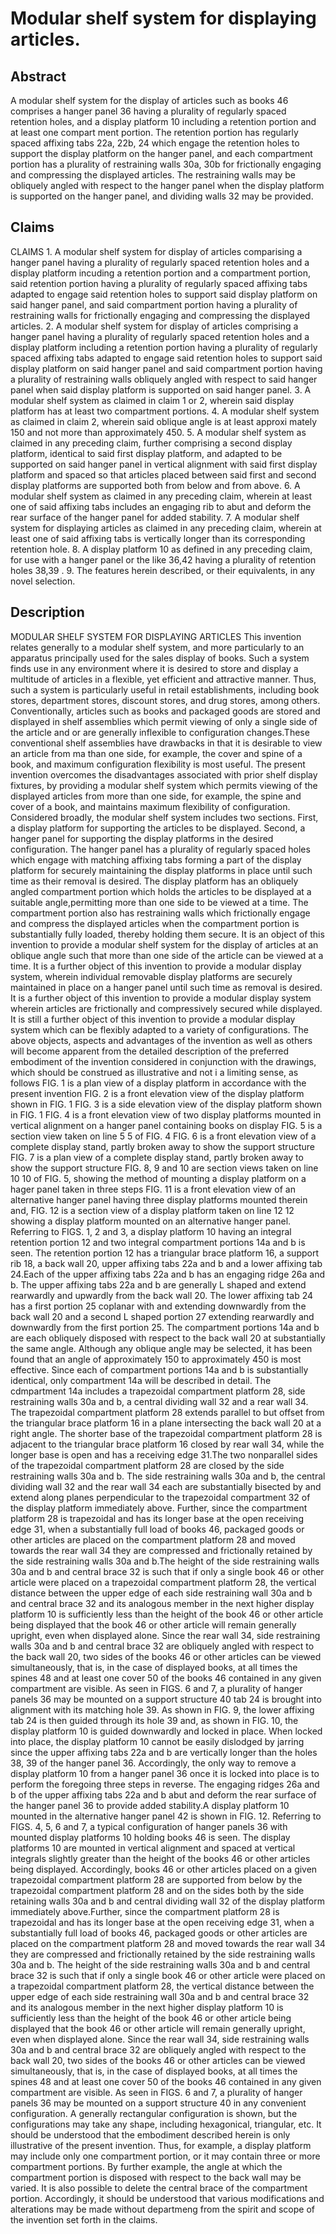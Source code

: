 # Modular shelf system for displaying articles.

## Abstract
A modular shelf system for the display of articles such as books 46 comprises a hanger panel 36 having a plurality of regularly spaced retention holes, and a display platform 10 including a retention portion and at least one compart ment portion. The retention portion has regularly spaced affixing tabs 22a, 22b, 24 which engage the retention holes to support the display platform on the hanger panel, and each compartment portion has a plurality of restraining walls 30a, 30b for frictionally engaging and compressing the displayed articles. The restraining walls may be obliquely angled with respect to the hanger panel when the display platform is supported on the hanger panel, and dividing walls 32 may be provided.

## Claims
CLAIMS 1. A modular shelf system for display of articles comparising a hanger panel having a plurality of regularly spaced retention holes and a display platform incuding a retention portion and a compartment portion, said retention portion having a plurality of regularly spaced affixing tabs adapted to engage said retention holes to support said display platform on said hanger panel, and said compartment portion having a plurality of restraining walls for frictionally engaging and compressing the displayed articles. 2. A modular shelf system for display of articles comprising a hanger panel having a plurality of regularly spaced retention holes and a display platform including a retention portion having a plurality of regularly spaced affixing tabs adapted to engage said retention holes to support said display platform on said hanger panel and said compartment portion having a plurality of restraining walls obliquely angled with respect to said hanger panel when said display platform is supported on said hanger panel. 3. A modular shelf system as claimed in claim 1 or 2, wherein said display platform has at least two compartment portions. 4. A modular shelf system as claimed in claim 2, wherein said oblique angle is at least approxi mately 150 and not more than approximately 450. 5. A modular shelf system as claimed in any preceding claim, further comprising a second display platform, identical to said first display platform, and adapted to be supported on said hanger panel in vertical alignment with said first display platform and spaced so that articles placed between said first and second display platforms are supported both from below and from above. 6. A modular shelf system as claimed in any preceding claim, wherein at least one of said affixing tabs includes an engaging rib to abut and deform the rear surface of the hanger panel for added stability. 7. A modular shelf system for displaying articles as claimed in any preceding claim, wherein at least one of said affixing tabs is vertically longer than its corresponding retention hole. 8. A display platform 10 as defined in any preceding claim, for use with a hanger panel or the like 36,42 having a plurality of retention holes 38,39 . 9. The features herein described, or their equivalents, in any novel selection.

## Description
MODULAR SHELF SYSTEM FOR DISPLAYING ARTICLES This invention relates generally to a modular shelf system, and more particularly to an apparatus principally used for the sales display of books. Such a system finds use in any environment where it is desired to store and display a multitude of articles in a flexible, yet efficient and attractive manner. Thus, such a system is particularly useful in retail establishments, including book stores, department stores, discount stores, and drug stores, among others. Conventionally, articles such as books and packaged goods are stored and displayed in shelf assemblies which permit viewing of only a single side of the article and or are generally inflexible to configuration changes.These conventional shelf assemblies have drawbacks in that it is desirable to view an article from ma than one side, for example, the cover and spine of a book, and maximum configuration flexibility is most useful. The present invention overcomes the disadvantages associated with prior shelf display fixtures, by providing a modular shelf system which permits viewing of the displayed articles from more than one side, for example, the spine and cover of a book, and maintains maximum flexibility of configuration. Considered broadly, the modular shelf system includes two sections. First, a display platform for supporting the articles to be displayed. Second, a hanger panel for supporting the display platforms in the desired configuration. The hanger panel has a plurality of regularly spaced holes which engage with matching affixing tabs forming a part of the display platform for securely maintaining the display platforms in place until such time as their removal is desired. The display platform has an obliquely angled compartment portion which holds the articles to be displayed at a suitable angle,permitting more than one side to be viewed at a time. The compartment portion also has restraining walls which frictionally engage and compress the displayed articles when the compartment portion is substantially fully loaded, thereby holding them secure. It is an object of this invention to provide a modular shelf system for the display of articles at an oblique angle such that more than one side of the article can be viewed at a time. It is a further object of this invention to provide a modular display system, wherein individual removable display platforms are securely maintained in place on a hanger panel until such time as removal is desired. It is a further object of this invention to provide a modular display system wherein articles are frictionally and compressively secured while displayed. It is still a further object of this invention to provide a modular display system which can be flexibly adapted to a variety of configurations. The above objects, aspects and advantages of the invention as well as others will become apparent from the detailed description of the preferred embodiment of the invention considered in conjunction with the drawings, which should be construed as illustrative and not i a limiting sense, as follows FIG. 1 is a plan view of a display platform in accordance with the present invention FIG. 2 is a front elevation view of the display platform shown in FIG. 1 FIG. 3 is a side elevation view of the display platform shown in FIG. 1 FIG. 4 is a front elevation view of two display platforms mounted in vertical alignment on a hanger panel containing books on display FIG. 5 is a section view taken on line 5 5 of FIG. 4 FIG. 6 is a front elevation view of a complete display stand, partly broken away to show the support structure FIG. 7 is a plan view of a complete display stand, partly broken away to show the support structure FIG. 8, 9 and 10 are section views taken on line 10 10 of FIG. 5, showing the method of mounting a display platform on a hager panel taken in three steps FIG. 11 is a front elevation view of an alternative hanger panel having three display platforms mounted therein and, FIG. 12 is a section view of a display platform taken on line 12 12 showing a display platform mounted on an alternative hanger panel. Referring to FIGS. 1, 2 and 3, a display platform 10 having an integral retention portion 12 and two integral compartment portions 14a and b is seen. The retention portion 12 has a triangular brace platform 16, a support rib 18, a back wall 20, upper affixing tabs 22a and b and a lower affixing tab 24.Each of the upper affixing tabs 22a and b has an engaging ridge 26a and b. The upper affixing tabs 22a and b are generally L shaped and extend rearwardly and upwardly from the back wall 20. The lower affixing tab 24 has a first portion 25 coplanar with and extending downwardly from the back wall 20 and a second L shaped portion 27 extending rearwardly and downwardly from the first portion 25. The compartment portions 14a and b are each obliquely disposed with respect to the back wall 20 at substantially the same angle. Although any oblique angle may be selected, it has been found that an angle of approximately 150 to approximately 450 is most effective. Since each of compartment portions 14a and b is substantially identical, only compartment 14a will be described in detail. The cdmpartment 14a includes a trapezoidal compartment platform 28, side restraining walls 30a and b, a central dividing wall 32 and a rear wall 34. The trapezoidal compartment platform 28 extends parallel to but offset from the triangular brace platform 16 in a plane intersecting the back wall 20 at a right angle. The shorter base of the trapezoidal compartment platform 28 is adjacent to the triangular brace platform 16 closed by rear wall 34, while the longer base is open and has a receiving edge 31.The two nonparallel sides of the trapezoidal compartment platform 28 are closed by the side restraining walls 30a and b. The side restraining walls 30a and b, the central dividing wall 32 and the rear wall 34 each are substantially bisected by and extend along planes perpendicular to the trapezoidal compartment 32 of the display platform immediately above. Further, since the compartment platform 28 is trapezoidal and has its longer base at the open receiving edge 31, when a substantially full load of books 46, packaged goods or other articles are placed on the compartment platform 28 and moved towards the rear wall 34 they are compressed and frictionally retained by the side restraining walls 30a and b.The height of the side restraining walls 30a and b and central brace 32 is such that if only a single book 46 or other article were placed on a trapezoidal compartment platform 28, the vertical distance between the upper edge of each side restraining wall 30a and b and central brace 32 and its analogous member in the next higher display platform 10 is sufficiently less than the height of the book 46 or other article being displayed that the book 46 or other article will remain generally upright, even when displayed alone. Since the rear wall 34, side restraining walls 30a and b and central brace 32 are obliquely angled with respect to the back wall 20, two sides of the books 46 or other articles can be viewed simultaneously, that is, in the case of displayed books, at all times the spines 48 and at least one cover 50 of the books 46 contained in any given compartment are visible. As seen in FIGS. 6 and 7, a plurality of hanger panels 36 may be mounted on a support structure 40 tab 24 is brought into alignment with its matching hole 39. As shown in FIG. 9, the lower affixing tab 24 is then guided through its hole 39 and, as shown in FIG. 10, the display platform 10 is guided downwardly and locked in place. When locked into place, the display platform 10 cannot be easily dislodged by jarring since the upper affixing tabs 22a and b are vertically longer than the holes 38, 39 of the hanger panel 36. Accordingly, the only way to remove a display platform 10 from a hanger panel 36 once it is locked into place is to perform the foregoing three steps in reverse. The engaging ridges 26a and b of the upper affixing tabs 22a and b abut and deform the rear surface of the hanger panel 36 to provide added stability.A display platform 10 mounted in the alternative hanger panel 42 is shown in FIG. 12. Referring to FIGS. 4, 5, 6 and 7, a typical configuration of hanger panels 36 with mounted display platforms 10 holding books 46 is seen. The display platforms 10 are mounted in vertical alignment and spaced at vertical integrals slightly greater than the height of the books 46 or other articles being displayed. Accordingly, books 46 or other articles placed on a given trapezoidal compartment platform 28 are supported from below by the trapezoidal compartment platform 28 and on the sides both by the side retaining walls 30a and b and central dividing wall 32 of the display platform immediately above.Further, since the compartment platform 28 is trapezoidal and has its longer base at the open receiving edge 31, when a substantially full load of books 46, packaged goods or other articles are placed on the compartment platform 28 and moved towards the rear wall 34 they are compressed and frictionally retained by the side restraining walls 30a and b. The height of the side restraining walls 30a and b and central brace 32 is such that if only a single book 46 or other article were placed on a trapezoidal compartment platform 28, the vertical distance between the upper edge of each side restraining wall 30a and b and central brace 32 and its analogous member in the next higher display platform 10 is sufficiently less than the height of the book 46 or other article being displayed that the book 46 or other article will remain generally upright, even when displayed alone. Since the rear wall 34, side restraining walls 30a and b and central brace 32 are obliquely angled with respect to the back wall 20, two sides of the books 46 or other articles can be viewed simultaneously, that is, in the case of displayed books, at all times the spines 48 and at least one cover 50 of the books 46 contained in any given compartment are visible. As seen in FIGS. 6 and 7, a plurality of hanger panels 36 may be mounted on a support structure 40 in any convenient configuration. A generally rectangular configuration is shown, but the configurations may take any shape, including hexagonical, triangular, etc. It should be understood that the embodiment described herein is only illustrative of the present invention. Thus, for example, a display platform may include only one compartment portion, or it may contain three or more compartment portions. By further example, the angle at which the compartment portion is disposed with respect to the back wall may be varied. It is also possible to delete the central brace of the compartment portion. Accordingly, it should be understood that various modifications and alterations may be made without departmeng from the spirit and scope of the invention set forth in the claims.